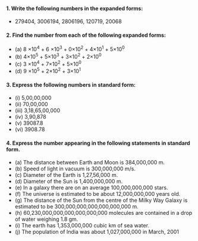 #### 1. Write the following numbers in the expanded forms:
* 279404, 3006194, 2806196, 120719, 20068
#### 2. Find the number from each of the following expanded forms:
* (a) 8 ×10<sup>4</sup> + 6 ×10<sup>3</sup> + 0×10<sup>2</sup> + 4×10<sup>1</sup> + 5×10<sup>0</sup>
* (b) 4×10<sup>5</sup> + 5×10<sup>3</sup> + 3×10<sup>2</sup> + 2×10<sup>0</sup>
* (c) 3 ×10<sup>4</sup> + 7×10<sup>2</sup> + 5×10<sup>0</sup>
* (d) 9 ×10<sup>5</sup> + 2×10<sup>2</sup> + 3×10<sup>1</sup>
#### 3. Express the following numbers in standard form:
* (i) 5,00,00,000 
* (ii) 70,00,000 
* (iii) 3,18,65,00,000 
* (iv) 3,90,878 
* (v) 39087.8 
* (vi) 3908.78
#### 4. Express the number appearing in the following statements in standard form.
* (a) The distance between Earth and Moon is 384,000,000 m.
* (b) Speed of light in vacuum is 300,000,000 m/s.
* (c) Diameter of the Earth is 1,27,56,000 m.
* (d) Diameter of the Sun is 1,400,000,000 m.
* (e) In a galaxy there are on an average 100,000,000,000 stars.
* (f) The universe is estimated to be about 12,000,000,000 years old.
* (g) The distance of the Sun from the centre of the Milky Way Galaxy is estimated to be 300,000,000,000,000,000,000 m.
* (h) 60,230,000,000,000,000,000,000 molecules are contained in a drop of water weighing 1.8 gm.
* (i) The earth has 1,353,000,000 cubic km of sea water.
* (j) The population of India was about 1,027,000,000 in March, 2001
